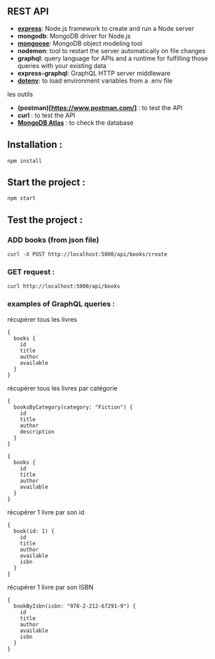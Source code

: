 ## REST API

- **[express](https://expressjs.com/)**: Node.js framework to create and run a Node server
- **mongodb**: MongoDB driver for Node.js
- **[mongoose](https://mongoosejs.com/docs/index.html)**: MongoDB object modeling tool
- **nodemon**: tool to restart the server automatically on file changes
- **graphql**: query language for APIs and a runtime for fulfilling those queries with your existing data
- **express-graphql**: GraphQL HTTP server middleware
- **[dotenv](https://www.npmjs.com/package/dotenv)**: to load environment variables from a .env file

les outils

- **(postman)[https://www.postman.com/]** : to test the API
- **curl** : to test the API
- **[MongoDB Atlas](https://cloud.mongodb.com/v2/64b917401dc5d758befbbec6#/clusters)** : to check the database

## Installation :

`npm install`

## Start the project :

`npm start`

## Test the project :

### ADD books (from json file)

`curl -X POST http://localhost:5000/api/books/create`

### GET request :

`curl http://localhost:5000/api/books`

### examples of GraphQL queries :

récupérer tous les livres

```
{
  books {
    id
    title
    author
    available
  }
}
```

récupérer tous les livres par catégorie

```
{
  booksByCategory(category: "Fiction") {
    id
    title
    author
    description
  }
}

```

```
{
  books {
    id
    title
    author
    available
  }
}
```

récupérer 1 livre par son id

```
{
  book(id: 1) {
    id
    title
    author
    available
    isbn
  }
}
```

récupérer 1 livre par son ISBN

```
{
  bookByIsbn(isbn: "978-2-212-67291-9") {
    id
    title
    author
    available
    isbn
  }
}
```
